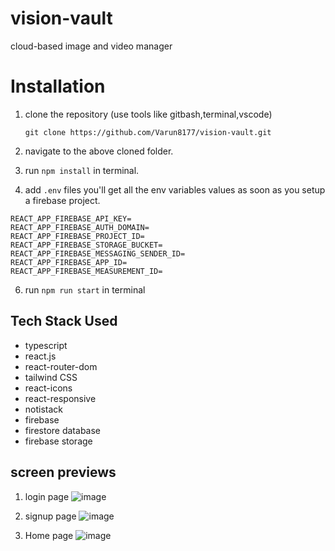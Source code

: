 # vision-vault
cloud-based image and video manager

# Installation
 1. clone the repository (use tools like gitbash,terminal,vscode)

    ```git clone https://github.com/Varun8177/vision-vault.git```
 3. navigate to the above cloned folder.
 4. run `npm install` in terminal.
 5. add `.env` files
you'll get all the env variables values as soon as you setup a firebase project.
```
REACT_APP_FIREBASE_API_KEY=
REACT_APP_FIREBASE_AUTH_DOMAIN=
REACT_APP_FIREBASE_PROJECT_ID=
REACT_APP_FIREBASE_STORAGE_BUCKET=
REACT_APP_FIREBASE_MESSAGING_SENDER_ID=
REACT_APP_FIREBASE_APP_ID=
REACT_APP_FIREBASE_MEASUREMENT_ID=
```
 6. run `npm run start` in terminal

## Tech Stack Used

- typescript
- react.js
- react-router-dom
- tailwind CSS
- react-icons
- react-responsive
- notistack
- firebase
- firestore database
- firebase storage

## screen previews
1. login page
![image](https://github.com/Varun8177/vision-vault/assets/112754116/6955d252-2115-47dd-b4d9-5df2533e6c84)

2. signup page
![image](https://github.com/Varun8177/vision-vault/assets/112754116/4353d718-d7cf-416b-87a6-f0fa8bbaff53)

3. Home page
![image](https://github.com/Varun8177/vision-vault/assets/112754116/dbf64d07-a3c7-44d0-8895-4c5ff8622d42)

